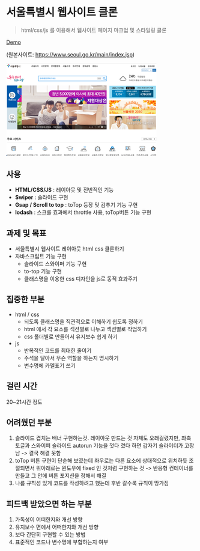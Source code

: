 # 서울특별시 웹사이트 클론
> html/css/js 를 이용해서 웹사이트 페이지 마크업 및 스타일링 클론

[Demo](https://hwisaac.github.io/seoul-city/) 

(원본사이트: https://www.seoul.go.kr/main/index.jsp)

<img src="readMeImages/2023-04-23-12-15-02.png" width="400">

## 사용

- **HTML/CSS/JS** : 레이아웃 및 전반적인 기능
- **Swiper** : 슬라이드 구현
- **Gsap / Scroll to top** : toTop 등장 및 감추기 기능 구현
- **lodash** : 스크롤 효과에서 throttle 사용, toTop버튼 기능 구현

## 과제 및 목표

- 서울특별시 웹사이트 레이아웃 html css 클론하기
- 자바스크립트 기능 구현
  - 슬라이드 스와이퍼 기능 구현
  - to-top 기능 구현
  - 클래스명을 이용한 css 디자인을 js로 동적 효과주기

## 집중한 부분

- html / css
  - 되도록 클래스명을 직관적으로 이해하기 쉽도록 정하기
  - html 에서 각 요소를 섹션별로 나누고 섹션별로 작업하기
  - css 폴더별로 만들어서 유지보수 쉽게 하기
- js
  - 반복적인 코드를 최대한 줄이기
  - 주석을 달아서 무슨 역할을 하는지 명시하기
  - 변수명에 카멜표기 쓰기

## 걸린 시간

20~21시간 정도

## 어려웠던 부분

1. 슬라이드 겹치는 배너 구현하는것. 레이아웃 만드는 것 자체도 오래걸렸지만, 좌측 토글과 스와이퍼 슬라이드 autorun 기능을 껏다 켰다 하면 갑자기 슬라이더가 고장남 -> 결국 해결 못함
2. toTop 버튼 구현이 단순해 보였는데 좌우로는 다른 요소에 상대적으로 위치하듯 조절되면서 위아래로는 윈도우에 fixed 인 것처럼 구현하는 것 -> 반응형 컨테이너를 만들고 그 안에 버튼 포지션을 정해서 해결
3. 나름 규칙성 있게 코드를 작성하려고 했는데 후반 갈수록 규칙이 망가짐

## 피드백 받았으면 하는 부분

1. 가독성이 어떠한지와 개선 방향
2. 유지보수 면에서 어떠한지와 개선 방향
3. 보다 간단히 구현할 수 있는 방법
4. 표준적인 코드나 변수명에 부합하는지 여부

